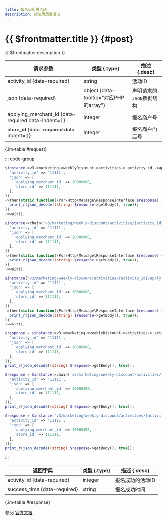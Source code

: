 ```yaml
---
title: 报名周周惠活动
description: 报名周周惠活动
---
```


# {{ $frontmatter.title }} {#post}

{{ $frontmatter.description }}

| 请求参数 | 类型 {.type} | 描述 {.desc}
| --- | --- | ---
| activity_id {data-required} | string | 活动ID
| json {data-required} | object {data-tooltip="对应PHP的array"} | 声明请求的`JSON`数据结构
| applying_merchant_id {data-required data-indent=1} | integer | 报名商户号
| store_id {data-required data-indent=1} | integer | 报名商户门店号

{.im-table #request}

::: code-group

```php [异步纯链式]
$instance->v3->marketing->weeklyDiscount->activities->_activity_id_->apply->postAsync([
  'activity_id' => '11111',
  'json' => [
    'applying_merchant_id' => 10000098,
    'store_id' => 111111,
  ],
])
->then(static function(\Psr\Http\Message\ResponseInterface $response) {
  print_r(json_decode((string) $response->getBody(), true));
})
->wait();
```

```php [异步声明式]
$instance->chain('v3/marketing/weekly-discount/activities/{activity_id}/apply')->postAsync([
  'activity_id' => '11111',
  'json' => [
    'applying_merchant_id' => 10000098,
    'store_id' => 111111,
  ],
])
->then(static function(\Psr\Http\Message\ResponseInterface $response) {
  print_r(json_decode((string) $response->getBody(), true));
})
->wait();
```

```php [异步属性式]
$instance['v3/marketing/weekly-discount/activities/{activity_id}/apply']->postAsync([
  'activity_id' => '11111',
  'json' => [
    'applying_merchant_id' => 10000098,
    'store_id' => 111111,
  ],
])
->then(static function(\Psr\Http\Message\ResponseInterface $response) {
  print_r(json_decode((string) $response->getBody(), true));
})
->wait();
```

```php [同步纯链式]
$response = $instance->v3->marketing->weeklyDiscount->activities->_activity_id_->apply->post([
  'activity_id' => '11111',
  'json' => [
    'applying_merchant_id' => 10000098,
    'store_id' => 111111,
  ],
]);
print_r(json_decode((string) $response->getBody(), true));
```

```php [同步声明式]
$response = $instance->chain('v3/marketing/weekly-discount/activities/{activity_id}/apply')->post([
  'activity_id' => '11111',
  'json' => [
    'applying_merchant_id' => 10000098,
    'store_id' => 111111,
  ],
]);
print_r(json_decode((string) $response->getBody(), true));
```

```php [同步属性式]
$response = $instance['v3/marketing/weekly-discount/activities/{activity_id}/apply']->post([
  'activity_id' => '11111',
  'json' => [
    'applying_merchant_id' => 10000098,
    'store_id' => 111111,
  ],
]);
print_r(json_decode((string) $response->getBody(), true));
```

:::

| 返回字典 | 类型 {.type} | 描述 {.desc}
| --- | --- | ---
| activity_id {data-required}| integer | 报名成功的活动ID
| success_time {data-required}| string | 报名成功时间

{.im-table #response}

参阅 [官方文档](https://pay.weixin.qq.com/wiki/doc/apiv3_partner/Offline/apis/chapter6_1_1.shtml)
